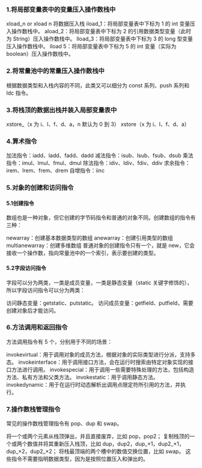 ### 1.将局部变量表中的变量压入操作数栈中

xload_n or xload n 将数据压入栈
iload_1：将局部变量表中下标为 1 的 int 变量压入操作数栈中。
aload_2：将局部变量表中下标为 2 的引用数据类型变量（此时为 String）压入操作数栈中。
lload_3：将局部变量表中下标为 3 的 long 型变量压入操作数栈中。
iload 5：将局部变量表中下标为 5 的 int 变量（实际为 boolean）压入操作数栈中。
### 2.将常量池中的常量压入操作数栈中

根据数据类型和入栈内容的不同，此类又可以细分为 const 系列、push 系列和 Idc 指令。

### 3.将栈顶的数据出栈并装入局部变量表中

xstore_（x 为 i、l、f、d、a，n 默认为 0 到 3）
xstore（x 为 i、l、f、d、a）

### 4.算术指令

加法指令：iadd、ladd、fadd、dadd
减法指令：isub、lsub、fsub、dsub
乘法指令：imul、lmul、fmul、dmul
除法指令：idiv、ldiv、fdiv、ddiv
求余指令：irem、lrem、frem、drem
自增指令：iinc
### 5.对象的创建和访问指令

####  5.1创建指令

数组也是一种对象，但它创建的字节码指令和普通的对象不同。创建数组的指令有三种：

newarray：创建基本数据类型的数组
anewarray：创建引用类型的数组
multianewarray：创建多维数组
普通对象的创建指令只有一个，就是 new，它会接收一个操作数，指向常量池中的一个索引，表示要创建的类型。

#### 5.2字段访问指令

字段可以分为两类，一类是成员变量，一类是静态变量（static 关键字修饰的），所以字段访问指令可以分为两类：

访问静态变量：getstatic、putstatic。
访问成员变量：getfield、putfield，需要创建对象后才能访问。
### 6.方法调用和返回指令

方法调用指令有 5 个，分别用于不同的场景：

invokevirtual：用于调用对象的成员方法，根据对象的实际类型进行分派，支持多态。
invokeinterface：用于调用接口方法，会在运行时搜索由特定对象实现的接口方法进行调用。
invokespecial：用于调用一些需要特殊处理的方法，包括构造方法、私有方法和父类方法。
invokestatic：用于调用静态方法。
invokedynamic：用于在运行时动态解析出调用点限定符所引用的方法，并执行。
### 7.操作数栈管理指令

常见的操作数栈管理指令有 pop、dup 和 swap。

将一个或两个元素从栈顶弹出，并且直接废弃，比如 pop，pop2；
复制栈顶的一个或两个数值并将其重新压入栈顶，比如 dup，dup2，dup_×1，dup2_×1，dup_×2，dup2_×2；
将栈最顶端的两个槽中的数值交换位置，比如 swap。
这些指令不需要指明数据类型，因为是按照位置压入和弹出的。